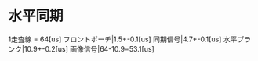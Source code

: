 # 水平同期
 1走査線 = 64[us]
 フロントポーチ|1.5+-0.1[us]
 同期信号|4.7+-0.1[us]
 水平ブランク|10.9+-0.2[us]
 画像信号|64-10.9=53.1[us]
 
